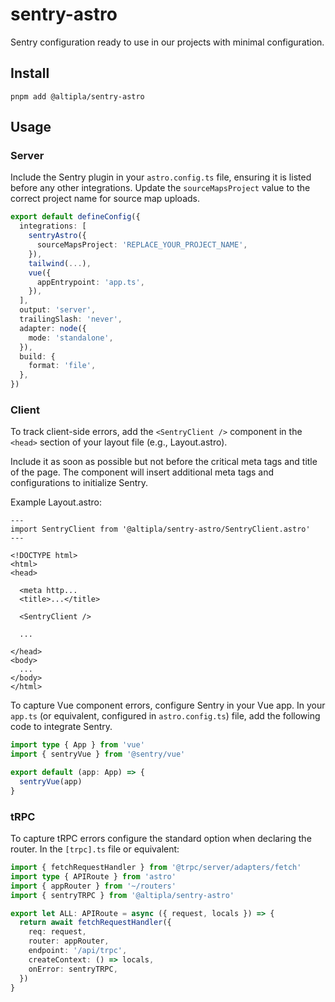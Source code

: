# sentry-astro

Sentry configuration ready to use in our projects with minimal configuration.

## Install

```shell
pnpm add @altipla/sentry-astro
```

## Usage

### Server

Include the Sentry plugin in your `astro.config.ts` file, ensuring it is listed before any other integrations. Update the `sourceMapsProject` value to the correct project name for source map uploads.

```ts
export default defineConfig({
  integrations: [
    sentryAstro({
      sourceMapsProject: 'REPLACE_YOUR_PROJECT_NAME',
    }),
    tailwind(...),
    vue({
      appEntrypoint: 'app.ts',
    }),
  ],
  output: 'server',
  trailingSlash: 'never',
  adapter: node({
    mode: 'standalone',
  }),
  build: {
    format: 'file',
  },
})

```

### Client

To track client-side errors, add the `<SentryClient />` component in the `<head>` section of your layout file (e.g., Layout.astro).

Include it as soon as possible but not before the critical meta tags and title of the page. The component will insert additional meta tags and configurations to initialize Sentry.

Example Layout.astro:

```astro
---
import SentryClient from '@altipla/sentry-astro/SentryClient.astro'
---

<!DOCTYPE html>
<html>
<head>

  <meta http...
  <title>...</title>

  <SentryClient />

  ...

</head>
<body>
  ...
</body>
</html>
```

To capture Vue component errors, configure Sentry in your Vue app. In your `app.ts` (or equivalent, configured in `astro.config.ts`) file, add the following code to integrate Sentry.

```ts
import type { App } from 'vue'
import { sentryVue } from '@sentry/vue'

export default (app: App) => {
  sentryVue(app)
}
```

### tRPC

To capture tRPC errors configure the standard option when declaring the router. In the `[trpc].ts` file or equivalent:

```ts
import { fetchRequestHandler } from '@trpc/server/adapters/fetch'
import type { APIRoute } from 'astro'
import { appRouter } from '~/routers'
import { sentryTRPC } from '@altipla/sentry-astro'

export let ALL: APIRoute = async ({ request, locals }) => {
  return await fetchRequestHandler({
    req: request,
    router: appRouter,
    endpoint: '/api/trpc',
    createContext: () => locals,
    onError: sentryTRPC,
  })
}
```
